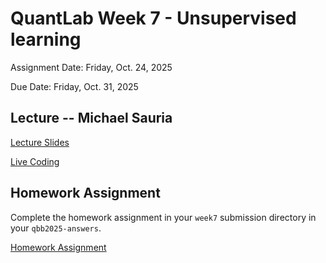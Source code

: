 # QuantLab Week 7 - Unsupervised learning

Assignment Date: Friday, Oct. 24, 2025

Due Date: Friday, Oct. 31, 2025

## Lecture -- Michael Sauria

[Lecture Slides](https://docs.google.com/presentation/d/1HfJwwHprSNN5v7QMiNTjthtAyz_aKtLhfeWlcqeNjCc/edit?usp=sharing)

[Live Coding](../assignments/lab/unsupervised_learning/extra_data/live_coding.R)

## Homework Assignment

Complete the homework assignment in your `week7` submission directory in your `qbb2025-answers`.

[Homework Assignment](../assignments/lab/unsupervised_learning/assignment/)
